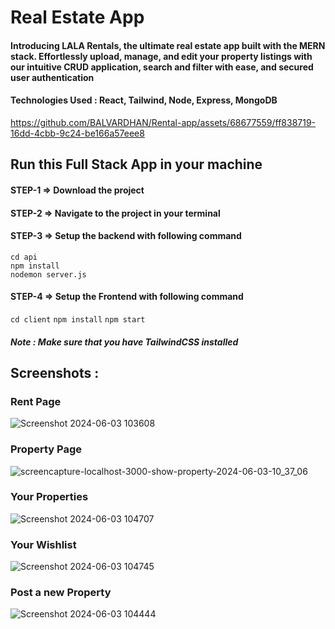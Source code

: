 <h1>Real Estate App</h1>
<h4>Introducing LALA Rentals, the ultimate real estate app built with the MERN stack. Effortlessly upload, manage, and edit your property listings with our intuitive CRUD application, search and filter with ease, and secured user authentication</h4>
<h4>Technologies Used :  React, Tailwind, Node, Express, MongoDB</h4>

https://github.com/BALVARDHAN/Rental-app/assets/68677559/ff838719-16dd-4cbb-9c24-be166a57eee8
<h2>Run this Full Stack App in your machine</h2>
<h4>STEP-1 => Download the project</h4>
<h4>STEP-2 => Navigate to the project in your terminal</h4>
<h4>STEP-3 => Setup the backend with following command</h4>
<code>cd api</code><br>
<code>npm install</code><br>
<code>nodemon server.js</code>
<h4>STEP-4 => Setup the Frontend with following command</h4>
<code>cd client</code>
<code>npm install</code>
<code>npm start</code>
<h5>Note : Make sure that you have TailwindCSS installed</h5>
<h2>Screenshots :</h2>
<h3>Rent Page</h3>

![Screenshot 2024-06-03 103608](https://github.com/BALVARDHAN/Rental-app/assets/68677559/099bb7d4-7ff5-4dd5-857c-09ed9374f294)
<h3>Property Page</h3>

![screencapture-localhost-3000-show-property-2024-06-03-10_37_06](https://github.com/BALVARDHAN/Rental-app/assets/68677559/1bb8125f-d97f-4005-82be-1823fea30bfa)
<h3>Your Properties</h3>

![Screenshot 2024-06-03 104707](https://github.com/BALVARDHAN/Rental-app/assets/68677559/b86dc5d7-2a91-481e-9b9f-fc4b16730700)
<h3>Your Wishlist</h3>

![Screenshot 2024-06-03 104745](https://github.com/BALVARDHAN/Rental-app/assets/68677559/b7798833-d1e4-4216-9869-937124fea903)
<h3>Post a new Property</h3>

![Screenshot 2024-06-03 104444](https://github.com/BALVARDHAN/Rental-app/assets/68677559/5df9f510-5098-4345-830c-28e1501733e0)
